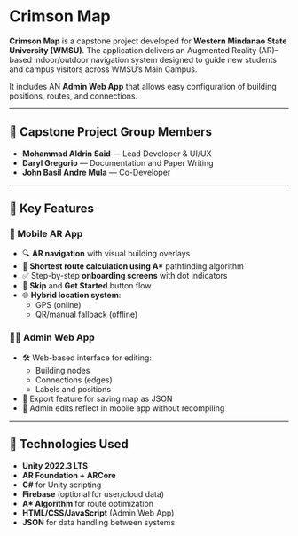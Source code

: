 # Crimson Map

**Crimson Map** is a capstone project developed for **Western Mindanao State University (WMSU)**. The application delivers an Augmented Reality (AR)–based indoor/outdoor navigation system designed to guide new students and campus visitors across WMSU’s Main Campus. 

It includes AN **Admin Web App** that allows easy configuration of building positions, routes, and connections.

---

## 👥 Capstone Project Group Members

- **Mohammad Aldrin Said** — Lead Developer & UI/UX
- **Daryl Gregorio** — Documentation and Paper Writing  
- **John Basil Andre Mula** — Co-Developer

---

## 🚀 Key Features

### 📱 Mobile AR App
- 🔍 **AR navigation** with visual building overlays
- 📍 **Shortest route calculation using A\*** pathfinding algorithm
- ✅ Step-by-step **onboarding screens** with dot indicators
- 🔁 **Skip** and **Get Started** button flow
- 🌐 **Hybrid location system**:
  - GPS (online)
  - QR/manual fallback (offline)  

### 🧑‍💻 Admin Web App
- 🛠 Web-based interface for editing:
  - Building nodes
  - Connections (edges)
  - Labels and positions
- 💾 Export feature for saving map as JSON
- 🔄 Admin edits reflect in mobile app without recompiling

---

## 🧪 Technologies Used

- **Unity 2022.3 LTS**
- **AR Foundation + ARCore**
- **C#** for Unity scripting
- **Firebase** (optional for user/cloud data)
- **A\* Algorithm** for route optimization
- **HTML/CSS/JavaScript** (Admin Web App)
- **JSON** for data handling between systems
